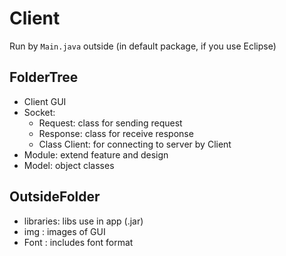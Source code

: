 # Client

Run by `Main.java` outside (in default package, if you use Eclipse)

## FolderTree

- Client GUI
- Socket:
  - Request: class for sending request
  - Response: class for receive response
  - Class Client: for connecting to server by Client
- Module: extend feature and design
- Model: object classes

## OutsideFolder

- libraries: libs use in app (.jar)
- img : images of GUI
- Font : includes font format 
